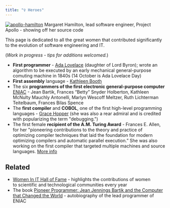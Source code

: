 ```yaml
---
title: "♀ Heroes"
---
```

[![apollo-hamilton](/images/2015/01/apollo-hamilton.gif?w=236)](https://medium.com/@3fingeredfox/margaret-hamilton-lead-software-engineer-project-apollo-158754170da8) Margaret Hamilton, lead software engineer, Project Apollo - showing off her source code

This page is dedicated to all the great women that contributed significantly to the evolution of software engineering and IT.

(*Work in progress - tips for additions welcomed.*)


  - **First programmer** - [Ada Lovelace](https://en.wikipedia.org/wiki/Ada_Lovelace) (daughter of Lord Byron); wrote an algorithm to be executed by an early mechanical general-purpose comuting machine in 1840s (14 October is Ada Lovelace Day)
  - **First assembly** language - [Kathleen Booth](https://en.wikipedia.org/wiki/Kathleen_Booth)
  - The six **programmers of the first electronic general-purpose computer** [ENIAC](https://en.wikipedia.org/wiki/ENIAC) - Jean Bartik, Frances “Betty” Snyder Holberton, Kathleen McNulty Mauchly Antonelli, Marlyn Wescoff Meltzer, Ruth Lichterman Teitelbaum, Frances Bilas Spence
  - The **first compiler** and **COBOL**, one of the first high-level programming languages - [Grace Hopper](https://en.wikipedia.org/wiki/Grace_Hopper) (she was also a rear admiral and is credited with popularizing the term "debugging.")
  - The first female **recipient of the A.M. Turing Award** - Frances E. Allen, for her "pioneering contributions to the theory and practice of optimizing compiler techniques that laid the foundation for modern optimizing compilers and automatic parallel execution.” She was also working on the first compiler that targeted multiple machines and source languages. [More info](https://caitiem.com/2015/02/04/tech-wcw-2-frances-e-allen/)




## Related




  - [Women In IT Hall of Fame](https://www.witi.com/center/witimuseum/halloffame/) - highlights the contributions of women to scientific and technological communities every year
  - The book [Pioneer Programmer: Jean Jennings Bartik and the Computer that Changed the World](https://www.amazon.com/dp/1612480861) - autobiography of the lead programmer of ENIAC
